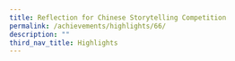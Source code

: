 ```yaml
---
title: Reflection for Chinese Storytelling Competition
permalink: /achievements/highlights/66/
description: ""
third_nav_title: Highlights
---
```

